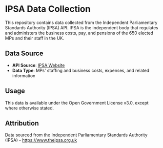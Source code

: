 # IPSA Data Collection

This repository contains data collected from the Independent Parliamentary Standards Authority (IPSA) API. IPSA is the independent body that regulates and administers the business costs, pay, and pensions of the 650 elected MPs and their staff in the UK.

## Data Source
- **API Source**: [IPSA Website](https://www.theipsa.org.uk)
- **Data Type**: MPs' staffing and business costs, expenses, and related information

## Usage
This data is available under the Open Government License v3.0, except where otherwise stated.

## Attribution
Data sourced from the Independent Parliamentary Standards Authority (IPSA) - https://www.theipsa.org.uk
